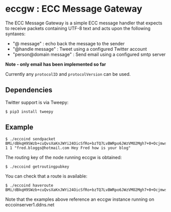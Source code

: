 # eccgw : ECC Message Gateway

The ECC Message Gateway is a simple ECC message handler that expects to receive packets containing UTF-8 text and acts upon the following syntaxes:

- "@ message" : echo back the message to the sender
- "@handle message" : Tweet using a configured Twitter account
- "person@domain message" : Send email using a configured smtp server

**Note - only email has been implemented so far**

Currently any `protocolID` and `protocolVersion` can be used.

## Dependencies ##

Twitter support is via Tweepy:

    $ pip3 install tweepy

## Example ##

    $ ./eccoind sendpacket BMi/dBkqH9SWzb+cuQvsXaKnJWYi24OicSfRo+bzTQ7LvBWRpo6JWzVMO2Mgh7+0+Ocjmws9tNfNkqfpjd2iN3c= 1 1 "fred.bloggs@hotmail.com Hey Fred how is your blog"

The routing key of the node running eccgw is obtained:

    $ ./eccoind getroutingpubkey

You can check that a route is available:

    $ ./eccoind haveroute BMi/dBkqH9SWzb+cuQvsXaKnJWYi24OicSfRo+bzTQ7LvBWRpo6JWzVMO2Mgh7+0+Ocjmws9tNfNkqfpjd2iN3c=

Note that the examples above reference an eccgw instance running on eccoinserver1.ddns.net